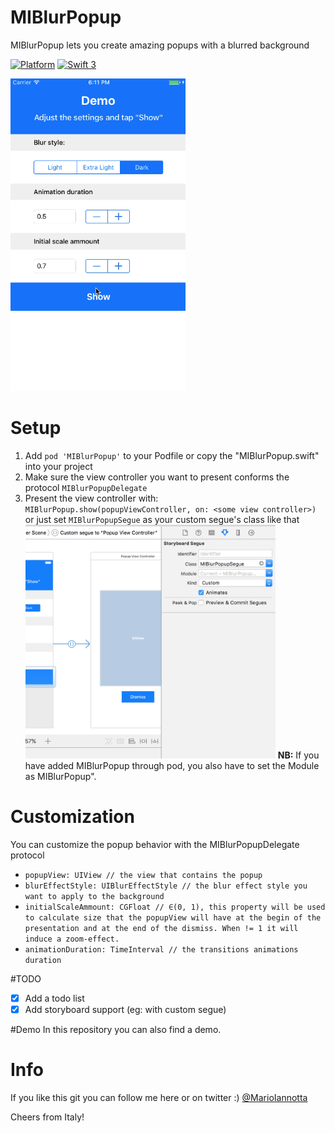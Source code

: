 # MIBlurPopup
MIBlurPopup lets you create amazing popups with a blurred background

[![Platform](http://img.shields.io/badge/platform-ios-red.svg?style=flat
)](https://developer.apple.com/iphone/index.action)
[![Swift 3](https://img.shields.io/badge/Swift-3-orange.svg?style=flat)](https://developer.apple.com/swift/)

<img src="ReadmeResources/demo.gif" height="500"/>

# Setup
1. Add ```pod 'MIBlurPopup'``` to your Podfile or copy the "MIBlurPopup.swift" into your project
2. Make sure the view controller you want to present conforms the protocol ```MIBlurPopupDelegate```
3. Present the view controller with: ```MIBlurPopup.show(popupViewController, on: <some view controller>)``` or just set ```MIBlurPopupSegue``` as your custom segue's class like that
<br/><img src="ReadmeResources/customSegue.png" width="400"/>
**NB:** If you have added MIBlurPopup through pod, you also have to set the Module as MIBlurPopup".

# Customization
You can customize the popup behavior with the MIBlurPopupDelegate protocol
- ```popupView: UIView // the view that contains the popup```
- ```blurEffectStyle: UIBlurEffectStyle // the blur effect style you want to apply to the background```
- ```initialScaleAmmount: CGFloat // ∈(0, 1), this property will be used to calculate size that the popupView will have at the begin of the presentation and at the end of the dismiss. When != 1 it will induce a zoom-effect.```
- ```animationDuration: TimeInterval // the transitions animations duration```

#TODO
* [x] Add a todo list
* [x] Add storyboard support (eg: with custom segue)

#Demo
In this repository you can also find a demo.

# Info
If you like this git you can follow me here or on twitter :) [@MarioIannotta](http://www.twitter.com/marioiannotta)

Cheers from Italy!
